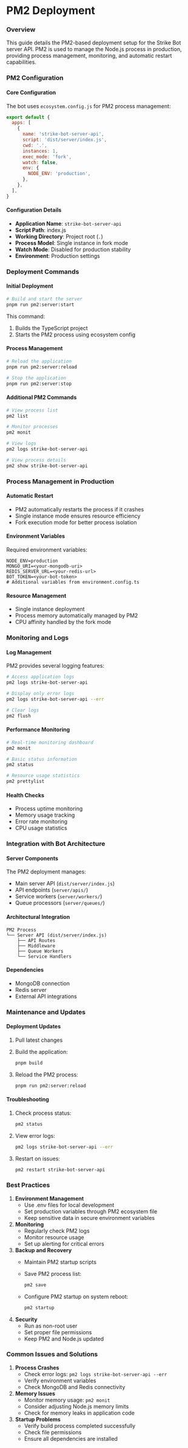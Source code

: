 # PM2 Deployment

### Overview

This guide details the PM2-based deployment setup for the Strike Bot server API. PM2 is used to manage the Node.js process in production, providing process management, monitoring, and automatic restart capabilities.

### PM2 Configuration

#### Core Configuration

The bot uses `ecosystem.config.js` for PM2 process management:

```javascript
export default {
  apps: [
    {
      name: 'strike-bot-server-api',
      script: 'dist/server/index.js',
      cwd: '.',
      instances: 1,
      exec_mode: 'fork',
      watch: false,
      env: {
        NODE_ENV: 'production',
      },
    },
  ],
}
```

#### Configuration Details

* **Application Name**: `strike-bot-server-api`
* **Script Path**: index.js
* **Working Directory**: Project root (`.`)
* **Process Model**: Single instance in fork mode
* **Watch Mode**: Disabled for production stability
* **Environment**: Production settings

### Deployment Commands

#### Initial Deployment

```bash
# Build and start the server
pnpm run pm2:server:start
```

This command:

1. Builds the TypeScript project
2. Starts the PM2 process using ecosystem config

#### Process Management

```bash
# Reload the application
pnpm run pm2:server:reload

# Stop the application
pnpm run pm2:server:stop
```

#### Additional PM2 Commands

```bash
# View process list
pm2 list

# Monitor processes
pm2 monit

# View logs
pm2 logs strike-bot-server-api

# View process details
pm2 show strike-bot-server-api
```

### Process Management in Production

#### Automatic Restart

* PM2 automatically restarts the process if it crashes
* Single instance mode ensures resource efficiency
* Fork execution mode for better process isolation

#### Environment Variables

Required environment variables:

```env
NODE_ENV=production
MONGO_URI=<your-mongodb-uri>
REDIS_SERVER_URL=<your-redis-url>
BOT_TOKEN=<your-bot-token>
# Additional variables from environment.config.ts
```

#### Resource Management

* Single instance deployment
* Process memory automatically managed by PM2
* CPU affinity handled by the fork mode

### Monitoring and Logs

#### Log Management

PM2 provides several logging features:

```bash
# Access application logs
pm2 logs strike-bot-server-api

# Display only error logs
pm2 logs strike-bot-server-api --err

# Clear logs
pm2 flush
```

#### Performance Monitoring

```bash
# Real-time monitoring dashboard
pm2 monit

# Basic status information
pm2 status

# Resource usage statistics
pm2 prettylist
```

#### Health Checks

* Process uptime monitoring
* Memory usage tracking
* Error rate monitoring
* CPU usage statistics

### Integration with Bot Architecture

#### Server Components

The PM2 deployment manages:

* Main server API (`dist/server/index.js`)
* API endpoints (`server/apis/`)
* Service workers (`server/workers/`)
* Queue processors (`server/queues/`)

#### Architectural Integration

```plaintext
PM2 Process
└── Server API (dist/server/index.js)
    ├── API Routes
    ├── Middleware
    ├── Queue Workers
    └── Service Handlers
```

#### Dependencies

* MongoDB connection
* Redis server
* External API integrations

### Maintenance and Updates

#### Deployment Updates

1. Pull latest changes
2.  Build the application:

    ```bash
    pnpm build
    ```
3.  Reload the PM2 process:

    ```bash
    pnpm run pm2:server:reload
    ```

#### Troubleshooting

1.  Check process status:

    ```bash
    pm2 status
    ```
2.  View error logs:

    ```bash
    pm2 logs strike-bot-server-api --err
    ```
3.  Restart on issues:

    ```bash
    pm2 restart strike-bot-server-api
    ```

### Best Practices

1. **Environment Management**
   * Use .env files for local development
   * Set production variables through PM2 ecosystem file
   * Keep sensitive data in secure environment variables
2. **Monitoring**
   * Regularly check PM2 logs
   * Monitor resource usage
   * Set up alerting for critical errors
3. **Backup and Recovery**
   * Maintain PM2 startup scripts
   *   Save PM2 process list:

       ```bash
       pm2 save
       ```
   *   Configure PM2 startup on system reboot:

       ```bash
       pm2 startup
       ```
4. **Security**
   * Run as non-root user
   * Set proper file permissions
   * Keep PM2 and Node.js updated

### Common Issues and Solutions

1. **Process Crashes**
   * Check error logs: `pm2 logs strike-bot-server-api --err`
   * Verify environment variables
   * Check MongoDB and Redis connectivity
2. **Memory Issues**
   * Monitor memory usage: `pm2 monit`
   * Consider adjusting Node.js memory limits
   * Check for memory leaks in application code
3. **Startup Problems**
   * Verify build process completed successfully
   * Check file permissions
   * Ensure all dependencies are installed

